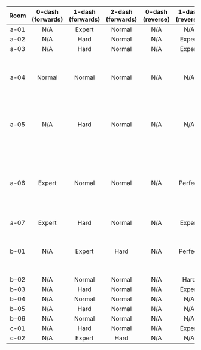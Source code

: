 | Room | 0-dash (forwards) | 1-dash (forwards) | 2-dash (forwards) | 0-dash (reverse) | 1-dash (reverse) | 2-dash (reverse) |                                Comments                                |
|:----:|:-----------------:|:-----------------:|:-----------------:|:----------------:|:----------------:|:----------------:|:----------------------------------------------------------------------:|
| a-01 |        N/A        |       Expert      |       Normal      |        N/A       |        N/A       |        N/A       |                                                                        |
| a-02 |        N/A        |        Hard       |       Normal      |        N/A       |      Expert      |       Hard       |                                                                        |
| a-03 |        N/A        |        Hard       |       Normal      |        N/A       |      Expert      |       Hard       |                                                                        |
| a-04 |       Normal      |       Normal      |       Normal      |        N/A       |        N/A       |      Perfect     | 2DR requires several setupless corner jumps                            |
| a-05 |        N/A        |        Hard       |       Normal      |        N/A       |        N/A       |      Perfect     | 2DR requires several setupless corner jumps                            |
| a-06 |       Expert      |       Normal      |       Normal      |        N/A       |      Perfect     |      Perfect     | 1DR + 2DR require easy updiag demo, 1DR has precise first jump as well |
| a-07 |       Expert      |        Hard       |       Normal      |        N/A       |      Expert      |       Hard       |                                                                        |
| b-01 |        N/A        |       Expert      |        Hard       |        N/A       |      Perfect     |      Expert      | 1DR requires several setupless corner jumps                            |
| b-02 |        N/A        |       Normal      |       Normal      |        N/A       |       Hard       |      Normal      |                                                                        |
| b-03 |        N/A        |        Hard       |       Normal      |        N/A       |      Expert      |       Hard       |                                                                        |
| b-04 |        N/A        |       Normal      |       Normal      |        N/A       |        N/A       |        N/A       |                                                                        |
| b-05 |        N/A        |        Hard       |       Normal      |        N/A       |        N/A       |        N/A       |                                                                        |
| b-06 |        N/A        |       Normal      |       Normal      |        N/A       |        N/A       |        N/A       |                                                                        |
| c-01 |        N/A        |        Hard       |       Normal      |        N/A       |      Expert      |      Normal      |                                                                        |
| c-02 |        N/A        |       Expert      |        Hard       |        N/A       |        N/A       |        N/A       |                                                                        |